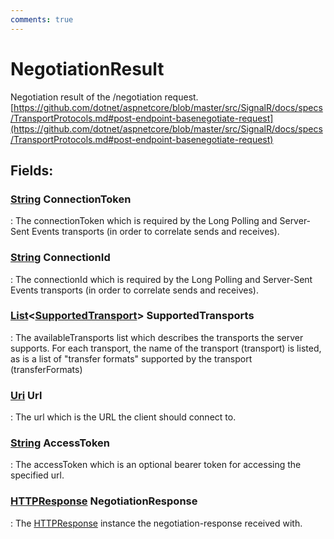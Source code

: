 ```yaml
---
comments: true
---
```

# NegotiationResult

Negotiation result of the /negotiation request. [https://github.com/dotnet/aspnetcore/blob/master/src/SignalR/docs/specs/TransportProtocols.md#post-endpoint-basenegotiate-request](https://github.com/dotnet/aspnetcore/blob/master/src/SignalR/docs/specs/TransportProtocols.md#post-endpoint-basenegotiate-request)

## **Fields**:
### **[String](https://learn.microsoft.com/en-us/dotnet/api/System.String) ConnectionToken**
: The connectionToken which is required by the Long Polling and Server-Sent Events transports (in order to correlate sends and receives). 
### **[String](https://learn.microsoft.com/en-us/dotnet/api/System.String) ConnectionId**
: The connectionId which is required by the Long Polling and Server-Sent Events transports (in order to correlate sends and receives). 
### **[List](https://learn.microsoft.com/en-us/dotnet/api/System.Collections.Generic.List-1)&lt;[SupportedTransport](SupportedTransport.md)&gt; SupportedTransports**
: The availableTransports list which describes the transports the server supports. For each transport, the name of the transport (transport) is listed, as is a list of "transfer formats" supported by the transport (transferFormats) 
### **[Uri](https://learn.microsoft.com/en-us/dotnet/api/System.Uri) Url**
: The url which is the URL the client should connect to. 
### **[String](https://learn.microsoft.com/en-us/dotnet/api/System.String) AccessToken**
: The accessToken which is an optional bearer token for accessing the specified url. 
### **[HTTPResponse](../../../HTTP/api-reference/HTTP/HTTPResponse.md) NegotiationResponse**
: The [HTTPResponse](../../../HTTP/api-reference/HTTP/HTTPResponse.md) instance the negotiation-response received with. 